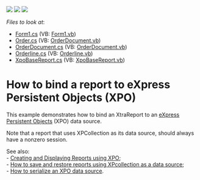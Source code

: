 <!-- default badges list -->
![](https://img.shields.io/endpoint?url=https://codecentral.devexpress.com/api/v1/VersionRange/128598656/13.1.4%2B)
[![](https://img.shields.io/badge/Open_in_DevExpress_Support_Center-FF7200?style=flat-square&logo=DevExpress&logoColor=white)](https://supportcenter.devexpress.com/ticket/details/E1845)
[![](https://img.shields.io/badge/📖_How_to_use_DevExpress_Examples-e9f6fc?style=flat-square)](https://docs.devexpress.com/GeneralInformation/403183)
<!-- default badges end -->
<!-- default file list -->
*Files to look at*:

* [Form1.cs](./CS/XpoXtraReports/Form1.cs) (VB: [Form1.vb](./VB/XpoXtraReports/Form1.vb))
* [Order.cs](./CS/XpoXtraReports/Order.cs) (VB: [OrderDocument.vb](./VB/XpoXtraReports/OrderDocument.vb))
* [OrderDocument.cs](./CS/XpoXtraReports/OrderDocument.cs) (VB: [OrderDocument.vb](./VB/XpoXtraReports/OrderDocument.vb))
* [Orderline.cs](./CS/XpoXtraReports/Orderline.cs) (VB: [Orderline.vb](./VB/XpoXtraReports/Orderline.vb))
* [XpoBaseReport.cs](./CS/XpoXtraReports/XpoBaseReport.cs) (VB: [XpoBaseReport.vb](./VB/XpoXtraReports/XpoBaseReport.vb))
<!-- default file list end -->
# How to bind a report to eXpress Persistent Objects (XPO)


<p>This example demonstrates how to bind an XtraReport to an <a href="http://www.devexpress.com/Products/NET/ORM/index.xml"><u>eXpress Persistent Objects</u></a> (XPO) data source.</p><p>Note that a report that uses XPCollection as its data source, should always have a nonzero session.</p><p>See also: <br />
- <a href="http://community.devexpress.com/blogs/seth/archive/2011/08/04/creating-and-displaying-reports-using-xpo.aspx"><u>Creating and Displaying Reports using XPO</u></a>;<br />
- <a href="https://www.devexpress.com/Support/Center/p/E1747">How to save and restore reports using XPcollection as a data source</a>;<br />
- <a href="https://www.devexpress.com/Support/Center/p/E3169">How to serialize an XPO data source</a>.</p>

<br/>


